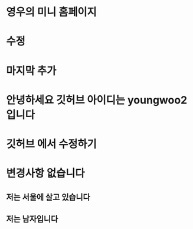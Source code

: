 # 영우의 미니 홈페이지
# 수정
# 마지막 추가
# 안녕하세요 깃허브 아이디는 youngwoo2 입니다
# 깃허브 에서 수정하기
# 변경사항 없습니다
## 저는 서울에 살고 있습니다
## 저는 남자입니다